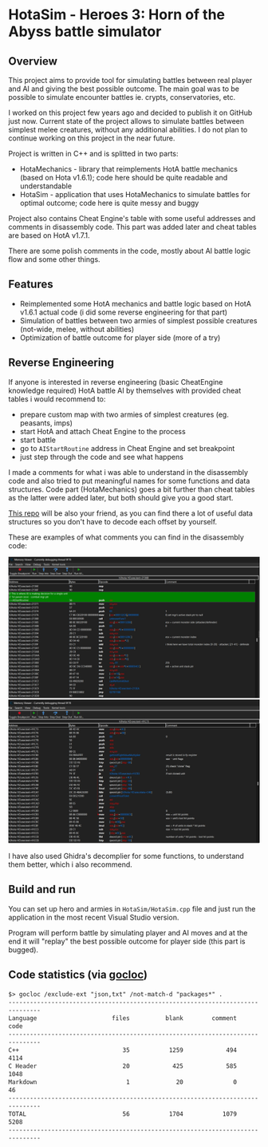 # HotaSim - Heroes 3: Horn of the Abyss battle simulator

## Overview

This project aims to provide tool for simulating battles between real player and AI and giving the best possible outcome.
The main goal was to be possible to simulate encounter battles ie. crypts, conservatories, etc.

I worked on this project few years ago and decided to publish it on GitHub just now.
Current state of the project allows to simulate battles between simplest melee creatures, without any additional abilities.
I do not plan to continue working on this project in the near future.

Project is written in C++ and is splitted in two parts:
- HotaMechanics - library that reimplements HotA battle mechanics (based on Hota v1.6.1); code here should be quite readable and understandable
- HotaSim - application that uses HotaMechanics to simulate battles for optimal outcome; code here is quite messy and buggy

Project also contains Cheat Engine's table with some useful addresses and comments in disassembly code. This part was added later and cheat tables are based on HotA v1.7.1.

There are some polish comments in the code, mostly about AI battle logic flow and some other things.

## Features

- Reimplemented some HotA mechanics and battle logic based on HotA v1.6.1 actual code (i did some reverse engineering for that part)
- Simulation of battles between two armies of simplest possible creatures (not-wide, melee, without abilities)
- Optimization of battle outcome for player side (more of a try)

## Reverse Engineering

If anyone is interested in reverse engineering (basic CheatEngine knowledge required) HotA battle AI by themselves with provided cheat tables i would recommend to:
- prepare custom map with two armies of simplest creatures (eg. peasants, imps)
- start HotA and attach Cheat Engine to the process
- start battle
- go to `AIStartRoutine` address in Cheat Engine and set breakpoint
- just step through the code and see what happens

I made a comments for what i was able to understand in the disassembly code and also tried to put meaningful names for some functions and data structures.
Code part (HotaMechanics) goes a bit further than cheat tables as the latter were added later, but both should give you a good start.

[This repo](https://github.com/RoseKavalier/H3API) will be also your friend, as you can find there a lot of useful data structures so you don't have to decode each offset by yourself.

These are examples of what comments you can find in the disassembly code:

![](ss1.jpg)
![](ss2.jpg)

I have also used Ghidra's decomplier for some functions, to understand them better, which i also recommend.

## Build and run

You can set up hero and armies in `HotaSim/HotaSim.cpp` file and just run the application in the most recent Visual Studio version.

Program will perform battle by simulating player and AI moves and at the end it will "replay" the best possible outcome for player side (this part is bugged).

## Code statistics (via [gocloc](https://github.com/hhatto/gocloc))

```console
$> gocloc /exclude-ext "json,txt" /not-match-d "packages*" .
-------------------------------------------------------------------------------
Language                     files          blank        comment           code
-------------------------------------------------------------------------------
C++                             35           1259            494           4114
C Header                        20            425            585           1048
Markdown                         1             20              0             46
-------------------------------------------------------------------------------
TOTAL                           56           1704           1079           5208
-------------------------------------------------------------------------------
```